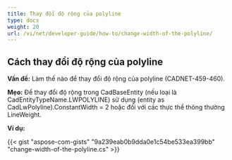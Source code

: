 ```yaml
---
title: Thay đổi độ rộng của polyline
type: docs
weight: 20
url: /vi/net/developer-guide/how-to/change-width-of-the-polyline/
---
```


## **Cách thay đổi độ rộng của polyline**

**Vấn đề:** Làm thế nào để thay đổi độ rộng của polyline (CADNET-459-460).

**Mẹo:** Để thay đổi độ rộng trong CadBaseEntity (nếu loại là CadEntityTypeName.LWPOLYLINE) sử dụng (entity as CadLwPolyline).ConstantWidth = 2 hoặc đối với các thực thể thông thường LineWeight.

**Ví dụ:**

{{< gist "aspose-com-gists" "9a239eab0b9dda0e1c54be533ea399bb" "change-width-of-the-polyline.cs" >}}
